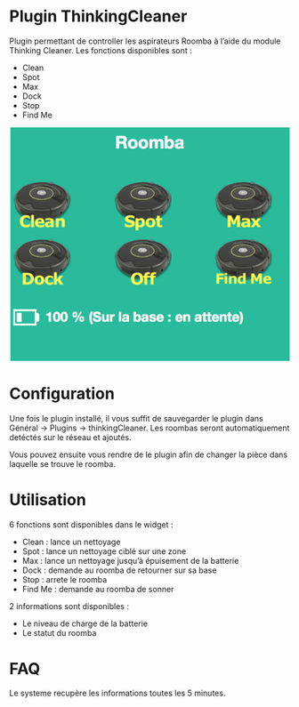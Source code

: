 # Plugin ThinkingCleaner 

Plugin permettant de controller les aspirateurs Roomba à l’aide du module Thinking Cleaner. Les fonctions disponibles sont : 

- Clean 
- Spot
- Max 
- Dock 
- Stop 
- Find Me

![thinkingCleaner screenshot1](./images/thinkingCleaner_screenshot1.png)

# Configuration 

Une fois le plugin installé, il vous suffit de sauvegarder le plugin dans Général → Plugins → thinkingCleaner. Les roombas seront automatiquement detéctés sur le réseau et ajoutés.

Vous pouvez ensuite vous rendre de le plugin afin de changer la pièce dans laquelle se trouve le roomba.

# Utilisation 

6 fonctions sont disponibles dans le widget : 

- Clean : lance un nettoyage 
- Spot : lance un nettoyage ciblé sur une zone 
- Max : lance un nettoyage jusqu’à épuisement de la batterie 
- Dock : demande au roomba de retourner sur sa base 
- Stop : arrete le roomba 
- Find Me : demande au roomba de sonner

2 informations sont disponibles : 

- Le niveau de charge de la batterie 
- Le statut du roomba

# FAQ 

Le systeme recupère les informations toutes les 5 minutes.

